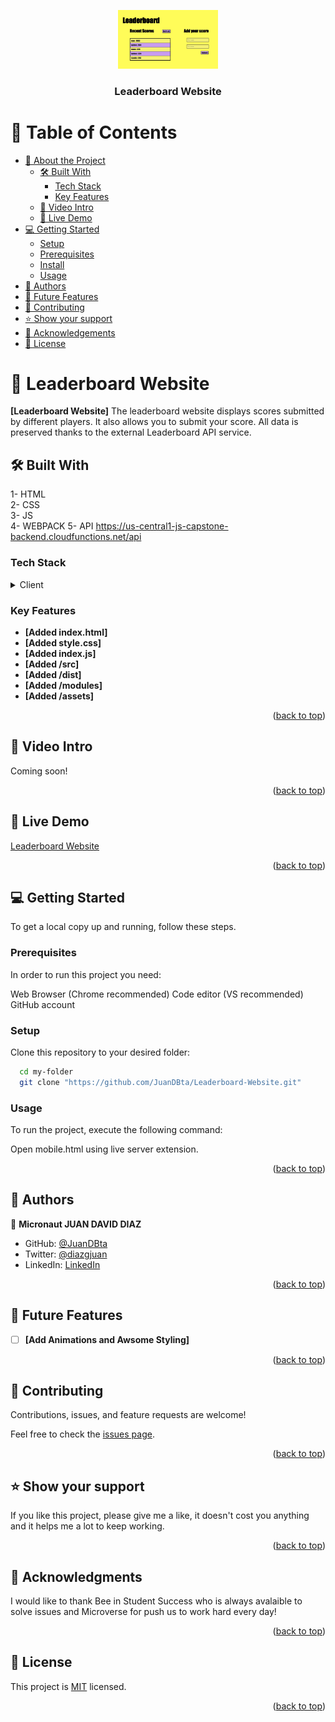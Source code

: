 <a name="readme-top"></a>

<div align="center">
 
  <img src="src\assets/project-screenshot.jpg" alt="logo" width="160"  height="auto">
  <br/>

  <h3><b>Leaderboard Website</b></h3>

</div>



# 📗 Table of Contents

- [📖 About the Project](#about-project)
  - [🛠 Built With](#built-with)
    - [Tech Stack](#tech-stack)
    - [Key Features](#key-features)
  - [🚀 Video Intro](#video-intro)
  - [🚀 Live Demo](#live-demo)
- [💻 Getting Started](#getting-started)
  - [Setup](#setup)
  - [Prerequisites](#prerequisites)
  - [Install](#install)
  - [Usage](#usage)
- [👥 Authors](#authors)
- [🔭 Future Features](#future-features)
- [🤝 Contributing](#contributing)
- [⭐️ Show your support](#support)
- [🙏 Acknowledgements](#acknowledgements)
- [📝 License](#license)


# 📖 Leaderboard Website <a name="about-project"></a>

**[Leaderboard Website]** The leaderboard website displays scores submitted by different players. It also allows you to submit your score. All data is preserved thanks to the external Leaderboard API service.

## 🛠 Built With <a name="built-with"></a>
1- HTML<br>
2- CSS<br>
3- JS<br>
4- WEBPACK
5- API https://us-central1-js-capstone-backend.cloudfunctions.net/api

### Tech Stack <a name="tech-stack"></a>

<details>
  <summary>Client</summary>
  <ul>
    <li><a href="https://github.com/"></a>GitHub</li>
    <li><a href="https://youtube.com/"></a>YouTube</li>
    <li><a href="https://www.microverse.org"></a>Microverse</li>
  </ul>
</details>

### Key Features <a name="key-features"></a>

- **[Added index.html]**
- **[Added style.css]**
- **[Added index.js]**
- **[Added /src]**
- **[Added /dist]**
- **[Added /modules]**
- **[Added /assets]**


<p align="right">(<a href="#readme-top">back to top</a>)</p>

## 🚀 Video Intro <a name="video-intro"></a>

Coming soon!

<p align="right">(<a href="#readme-top">back to top</a>)</p>

## 🚀 Live Demo <a name="live-demo"></a>

<a href="https://juandbta.github.io/Leaderboard-Website/dist/">Leaderboard Website</a>

<p align="right">(<a href="#readme-top">back to top</a>)</p>


## 💻 Getting Started <a name="getting-started"></a>

To get a local copy up and running, follow these steps.

### Prerequisites

In order to run this project you need:

Web Browser (Chrome recommended)
Code editor (VS recommended)
GitHub account

### Setup

Clone this repository to your desired folder:

```sh
  cd my-folder
  git clone "https://github.com/JuanDBta/Leaderboard-Website.git"
```
### Usage

To run the project, execute the following command:

Open mobile.html using live server extension.

<p align="right">(<a href="#readme-top">back to top</a>)</p>

## 👥 Authors <a name="authors"></a>

👤 **Micronaut JUAN DAVID DIAZ**

- GitHub: [@JuanDBta](https://github.com/JuanDBta)
- Twitter: [@diazgjuan](https://twitter.com/simplebetsas)
- LinkedIn: [LinkedIn](https://linkedin.com/in/simplebet/)


<p align="right">(<a href="#readme-top">back to top</a>)</p>

## 🔭 Future Features <a name="future-features"></a>

- [ ] **[Add Animations and Awsome Styling]**

<p align="right">(<a href="#readme-top">back to top</a>)</p>

## 🤝 Contributing <a name="contributing"></a>

Contributions, issues, and feature requests are welcome!

Feel free to check the [issues page](../../issues/).

<p align="right">(<a href="#readme-top">back to top</a>)</p>

## ⭐️ Show your support <a name="support"></a>

If you like this project, please give me a like, it doesn't cost you anything and it helps me a lot to keep working.

<p align="right">(<a href="#readme-top">back to top</a>)</p>

## 🙏 Acknowledgments <a name="acknowledgements"></a>

I would like to thank Bee in Student Success who is always avalaible to solve issues and Microverse for push us to work hard every day!

<p align="right">(<a href="#readme-top">back to top</a>)</p>

## 📝 License <a name="license"></a>

This project is [MIT](./LICENSE) licensed.

<p align="right">(<a href="#readme-top">back to top</a>)</p>
